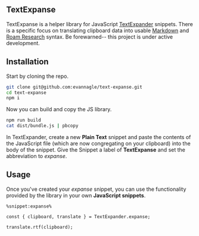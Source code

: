 ## TextExpanse

TextExpanse is a helper library for JavaScript [TextExpander](https://textexpander.com/) snippets. There is a specific focus on translating clipboard data into usable [Markdown](https://daringfireball.net/projects/markdown/) and [Roam Research](https://roamresearch.com/) syntax. Be forewarned-- this project is under active development.

## Installation

Start by cloning the repo.

```bash
git clone git@github.com:evannagle/text-expanse.git
cd text-expanse
npm i
```

Now you can build and copy the JS library.

```bash
npm run build
cat dist/bundle.js | pbcopy
```

In TextExpander, create a new **Plain Text** snippet and paste the contents of the JavaScript file (which are now congregating on your clipboard) into the body of the snippet. Give the Snippet a label of **TextExpanse** and set the abbreviation to _expanse_.

## Usage

Once you've created your _expanse_ snippet, you can use the functionality provided by the library in your own **JavaScript snippets**.

```
%snippet:expanse%

const { clipboard, translate } = TextExpander.expanse;

translate.rtf(clipboard);
```
